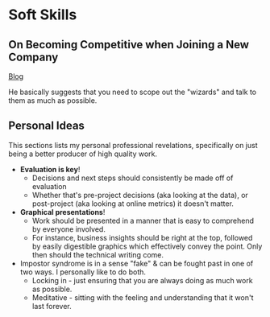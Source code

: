 # Soft Skills

## On Becoming Competitive when Joining a New Company

[Blog](https://ludwigabap.bearblog.dev/on-becoming-competitive-when-joining-a-new-company/)

He basically suggests that you need to scope out the "wizards" and talk to them as much as possible.

## Personal Ideas

This sections lists my personal professional revelations, specifically on just being a better producer of high quality work.

- **Evaluation is key**!
    - Decisions and next steps should consistently be made off of evaluation
    - Whether that's pre-project decisions (aka looking at the data), or post-project (aka looking at online metrics) it doesn't matter.
- **Graphical presentations**!
    - Work should be presented in a manner that is easy to comprehend by everyone involved.
    - For instance, business insights should be right at the top, followed by easily digestible graphics which effectively convey the point. Only then should the technical writing come.
- Impostor syndrome is in a sense "fake" & can be fought past in one of two ways. I personally like to do both.
    - Locking in - just ensuring that you are always doing as much work as possible.
    - Meditative - sitting with the feeling and understanding that it won't last forever.
